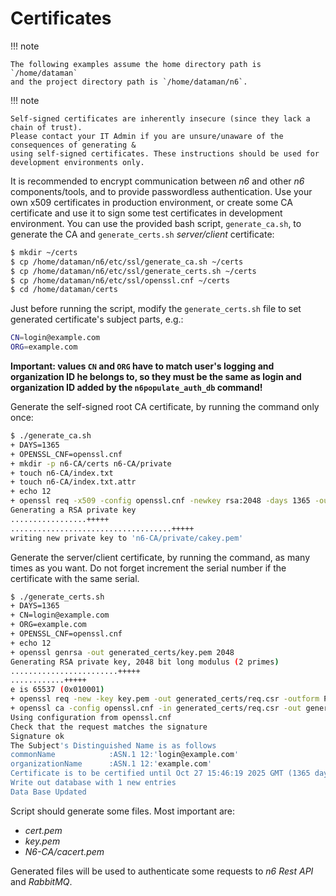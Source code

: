 # Certificates

!!! note

    The following examples assume the home directory path is `/home/dataman`
    and the project directory path is `/home/dataman/n6`.

!!! note

    Self-signed certificates are inherently insecure (since they lack a chain of trust). 
    Please contact your IT Admin if you are unsure/unaware of the consequences of generating & 
    using self-signed certificates. These instructions should be used for development environments only.

It is recommended to encrypt communication between _n6_ and other _n6_ components/tools,
and to provide passwordless authentication. Use your own x509 certificates in production environment,
or create some CA certificate and use it to sign some test certificates in development
environment. You can use the provided bash script, `generate_ca.sh`, to generate
the CA and `generate_certs.sh` _server/client_ certificate:

```bash
$ mkdir ~/certs
$ cp /home/dataman/n6/etc/ssl/generate_ca.sh ~/certs
$ cp /home/dataman/n6/etc/ssl/generate_certs.sh ~/certs
$ cp /home/dataman/n6/etc/ssl/openssl.cnf ~/certs
$ cd /home/dataman/certs
```

Just before running the script, modify the `generate_certs.sh` file to set generated certificate's
subject parts, e.g.:

```bash
CN=login@example.com
ORG=example.com
```

**Important: values `CN` and `ORG` have to match user's logging and organization ID he belongs to,
so they must be the same as login and organization ID added by the `n6populate_auth_db` command!**

Generate the self-signed root CA certificate, by running the command only once:

```bash
$ ./generate_ca.sh
+ DAYS=1365
+ OPENSSL_CNF=openssl.cnf
+ mkdir -p n6-CA/certs n6-CA/private
+ touch n6-CA/index.txt
+ touch n6-CA/index.txt.attr
+ echo 12
+ openssl req -x509 -config openssl.cnf -newkey rsa:2048 -days 1365 -out generated_certs/n6-CA/cacert.pem -outform PEM -subj /CN=n6-CA/ -nodes
Generating a RSA private key
.................+++++
....................................+++++
writing new private key to 'n6-CA/private/cakey.pem'
```

Generate the server/client certificate, by running the command, as many times as you want.
Do not forget increment the serial number if the certificate with the same serial.

```bash
$ ./generate_certs.sh
+ DAYS=1365
+ CN=login@example.com
+ ORG=example.com
+ OPENSSL_CNF=openssl.cnf
+ echo 12
+ openssl genrsa -out generated_certs/key.pem 2048
Generating RSA private key, 2048 bit long modulus (2 primes)
........................+++++
............+++++
e is 65537 (0x010001)
+ openssl req -new -key key.pem -out generated_certs/req.csr -outform PEM -subj /CN=login@example.com/O=example.com/ -nodes
+ openssl ca -config openssl.cnf -in generated_certs/req.csr -out generated_certs/cert.pem -days 1365 -notext -batch -extensions server_and_client_ca_extensions
Using configuration from openssl.cnf
Check that the request matches the signature
Signature ok
The Subject's Distinguished Name is as follows
commonName            :ASN.1 12:'login@example.com'
organizationName      :ASN.1 12:'example.com'
Certificate is to be certified until Oct 27 15:46:19 2025 GMT (1365 days)
Write out database with 1 new entries
Data Base Updated
```

Script should generate some files. Most important are:

- _cert.pem_
- _key.pem_
- _N6-CA/cacert.pem_

Generated files will be used to authenticate some requests to _n6 Rest API_ and _RabbitMQ_.